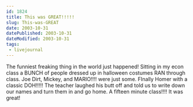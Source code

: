```yaml
---
id: 1824
title: This was GREAT!!!!!
slug: This-was-GREAT
date: 2003-10-31 
datePublished: 2003-10-31  
dateModified: 2003-10-31  
tags: 
 - livejournal
---
```


The funniest freaking thing in the world just happened! Sitting in my econ class a BUNCH of people dressed up in halloween costumes RAN through class. Joe Dirt, Mickey, and MARIO!!!! were just some. FInally Homer with a classic DOH!!!!! The teacher laughed his butt off and told us to write down our names and turn them in and go home. A fifteen minute class!!!! It was great!
